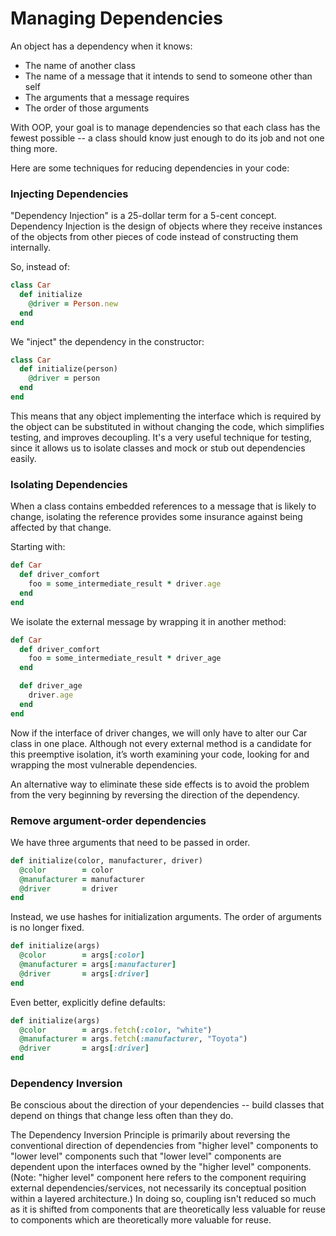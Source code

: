 # Managing Dependencies

An object has a dependency when it knows:
- The name of another class
- The name of a message that it intends to send to someone other than self
- The arguments that a message requires
- The order of those arguments

With OOP, your goal is to manage dependencies so that each class has the fewest possible -- a class should know just enough to do its job and not one thing more.

Here are some techniques for reducing dependencies in your code:

### Injecting Dependencies

"Dependency Injection" is a 25-dollar term for a 5-cent concept. Dependency Injection is the design of objects where they receive instances of the objects from other pieces of code instead of constructing them internally.

So, instead of:
```ruby
class Car
  def initialize
    @driver = Person.new
  end
end
```

We "inject" the dependency in the constructor:
```ruby
class Car
  def initialize(person)
    @driver = person
  end
end
```

This means that any object implementing the interface which is required by the object can be substituted in without changing the code, which simplifies testing, and improves decoupling. It's a very useful technique for testing, since it allows us to isolate classes and mock or stub out dependencies easily.

### Isolating Dependencies

When a class contains embedded references to a message that is likely to change, isolating the reference provides some insurance against being affected by that change.

Starting with:
```ruby
def Car
  def driver_comfort
    foo = some_intermediate_result * driver.age
  end
end
```

We isolate the external message by wrapping it in another method:
```ruby
def Car
  def driver_comfort
    foo = some_intermediate_result * driver_age
  end

  def driver_age
    driver.age
  end
end
```

Now if the interface of driver changes, we will only have to alter our Car class in one place. Although not every external method is a candidate for this preemptive isolation, it’s worth examining your code, looking for and wrapping the most vulnerable dependencies.

An alternative way to eliminate these side effects is to avoid the problem from the very beginning by reversing the direction of the dependency.

### Remove argument-order dependencies

We have three arguments that need to be passed in order.
```ruby
def initialize(color, manufacturer, driver)
  @color        = color
  @manufacturer = manufacturer
  @driver       = driver
end
```

Instead, we use hashes for initialization arguments. The order of arguments is no longer fixed.
```ruby
def initialize(args)
  @color        = args[:color]
  @manufacturer = args[:manufacturer]
  @driver       = args[:driver]
end
```

Even better, explicitly define defaults:
```ruby
def initialize(args)
  @color        = args.fetch(:color, "white")
  @manufacturer = args.fetch(:manufacturer, "Toyota")
  @driver       = args[:driver]  
end
```

### Dependency Inversion

Be conscious about the direction of your dependencies -- build classes that
depend on things that change less often than they do.

The Dependency Inversion Principle is primarily about reversing the
conventional direction of dependencies from "higher level" components to "lower
level" components such that "lower level" components are dependent upon the
interfaces owned by the "higher level" components. (Note: "higher level"
component here refers to the component requiring external
dependencies/services, not necessarily its conceptual position within a layered
architecture.) In doing so, coupling isn't reduced so much as it is shifted
from components that are theoretically less valuable for reuse to components
which are theoretically more valuable for reuse.
